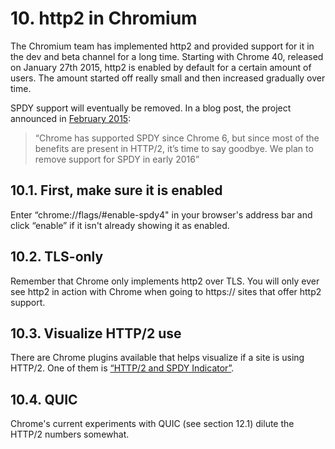 # 10. http2 in Chromium

The Chromium team has implemented http2 and provided support for it in the dev and beta channel for a long time. Starting with Chrome 40, released on January 27th 2015, http2 is enabled by default for a certain amount of users. The amount started off really small and then increased gradually over time.

SPDY support will eventually be removed. In a blog post, the project announced in [February 2015](https://blog.chromium.org/2015/02/hello-http2-goodbye-spdy.html):

> “Chrome has supported SPDY since Chrome 6, but since most of the benefits are present in HTTP/2, it’s time to say goodbye. We plan to remove support for SPDY in early 2016”

## 10.1. First, make sure it is enabled

Enter “chrome://flags/#enable-spdy4" in your browser's address bar and click “enable” if it isn't already showing it as enabled.

## 10.2. TLS-only

Remember that Chrome only implements http2 over TLS. You will only ever see http2 in action with Chrome when going to https:// sites that offer http2 support.

## 10.3. Visualize HTTP/2 use

There are Chrome plugins available that helps visualize if a site is using HTTP/2. One of them is [“HTTP/2 and SPDY Indicator”](https://chrome.google.com/webstore/detail/spdy-indicator/mpbpobfflnpcgagjijhmgnchggcjblin).

## 10.4. QUIC

Chrome's current experiments with QUIC (see section 12.1) dilute the HTTP/2 numbers somewhat.
